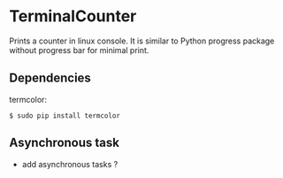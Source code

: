 # TerminalCounter
Prints a counter in linux console.
It is similar to Python progress package without progress bar for minimal print.

## Dependencies 
termcolor:
```shell
$ sudo pip install termcolor
```

## Asynchronous task
* add asynchronous tasks ?
